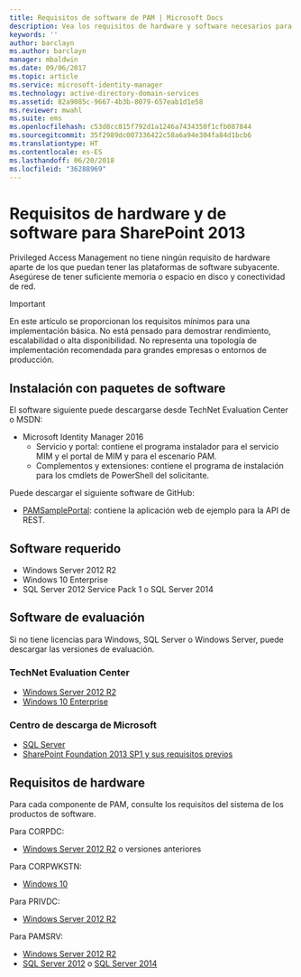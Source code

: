 ```yaml
---
title: Requisitos de software de PAM | Microsoft Docs
description: Vea los requisitos de hardware y software necesarios para una correcta implementación de Privileged Access Management.
keywords: ''
author: barclayn
ms.author: barclayn
manager: mbaldwin
ms.date: 09/06/2017
ms.topic: article
ms.service: microsoft-identity-manager
ms.technology: active-directory-domain-services
ms.assetid: 82a9085c-9667-4b3b-8079-657eab1d1e58
ms.reviewer: mwahl
ms.suite: ems
ms.openlocfilehash: c53d8cc815f792d1a1246a7434350f1cfb087844
ms.sourcegitcommit: 35f2989dc007336422c58a6a94e304fa84d1bcb6
ms.translationtype: HT
ms.contentlocale: es-ES
ms.lasthandoff: 06/20/2018
ms.locfileid: "36288969"
---
```

# <a name="hardware-and-software-requirements"></a>Requisitos de hardware y de software para SharePoint 2013

Privileged Access Management no tiene ningún requisito de hardware aparte de los que puedan tener las plataformas de software subyacente. Asegúrese de tener suficiente memoria o espacio en disco y conectividad de red.

> [!IMPORTANT]
> En este artículo se proporcionan los requisitos mínimos para una implementación básica. No está pensado para demostrar rendimiento, escalabilidad o alta disponibilidad. No representa una topología de implementación recomendada para grandes empresas o entornos de producción.

## <a name="installing-from-software-packages"></a>Instalación con paquetes de software

El software siguiente puede descargarse desde TechNet Evaluation Center o MSDN:

- Microsoft Identity Manager 2016
  - Servicio y portal: contiene el programa instalador para el servicio MIM y el portal de MIM y para el escenario PAM.
  - Complementos y extensiones: contiene el programa de instalación para los cmdlets de PowerShell del solicitante.

Puede descargar el siguiente software de GitHub:

- [PAMSamplePortal](https://github.com/Azure/identity-management-samples): contiene la aplicación web de ejemplo para la API de REST.

## <a name="required-software"></a>Software requerido

- Windows Server 2012 R2
- Windows 10 Enterprise
- SQL Server 2012 Service Pack 1 o SQL Server 2014

## <a name="evaluation-software"></a>Software de evaluación

Si no tiene licencias para Windows, SQL Server o Windows Server, puede descargar las versiones de evaluación.

### <a name="technet-evaluation-center"></a>TechNet Evaluation Center

- [Windows Server 2012 R2](https://www.microsoft.com/evalcenter/evaluate-windows-server-2012-r2)
- [Windows 10 Enterprise](https://www.microsoft.com/evalcenter/evaluate-windows-10-enterprise)

### <a name="microsoft-download-center"></a>Centro de descarga de Microsoft

- [SQL Server](https://www.microsoft.com/download/details.aspx?id=29066)  
- [SharePoint Foundation 2013 SP1 y sus requisitos previos](https://www.microsoft.com/download/details.aspx?id=42039)

## <a name="hardware-requirements"></a>Requisitos de hardware

Para cada componente de PAM, consulte los requisitos del sistema de los productos de software.

Para CORPDC:

- [Windows Server 2012 R2](https://technet.microsoft.com/library/dn303418.aspx) o versiones anteriores

Para CORPWKSTN:

- [Windows 10](https://technet.microsoft.com/windows/dn798752.aspx)

Para PRIVDC:

- [Windows Server 2012 R2](https://technet.microsoft.com/library/dn303418.aspx)

Para PAMSRV:

- [Windows Server 2012 R2](https://technet.microsoft.com/library/dn303418.aspx)
- [SQL Server 2012](https://msdn.microsoft.com/library/ms143506(sql.110).aspx) o [SQL Server 2014](https://msdn.microsoft.com/library/ms143506(v=sql.120).aspx)

